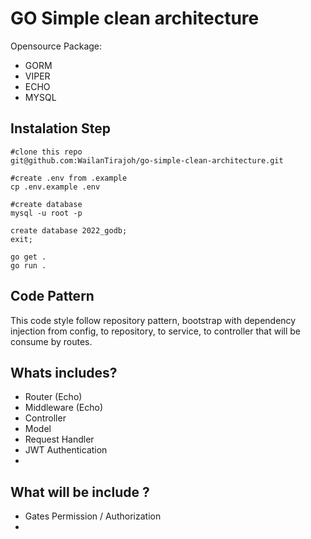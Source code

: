 # GO Simple clean architecture

Opensource Package:
- GORM
- VIPER
- ECHO
- MYSQL

## Instalation Step
```
#clone this repo
git@github.com:WailanTirajoh/go-simple-clean-architecture.git

#create .env from .example
cp .env.example .env

#create database
mysql -u root -p

create database 2022_godb;
exit;

go get .
go run .
```

## Code Pattern
This code style follow repository pattern, bootstrap with dependency injection from config, to repository, to service, to controller that will be consume by routes.


## Whats includes?
- Router (Echo)
- Middleware (Echo)
- Controller
- Model
- Request Handler
- JWT Authentication
- 

## What will be include ?
- Gates Permission / Authorization
- 